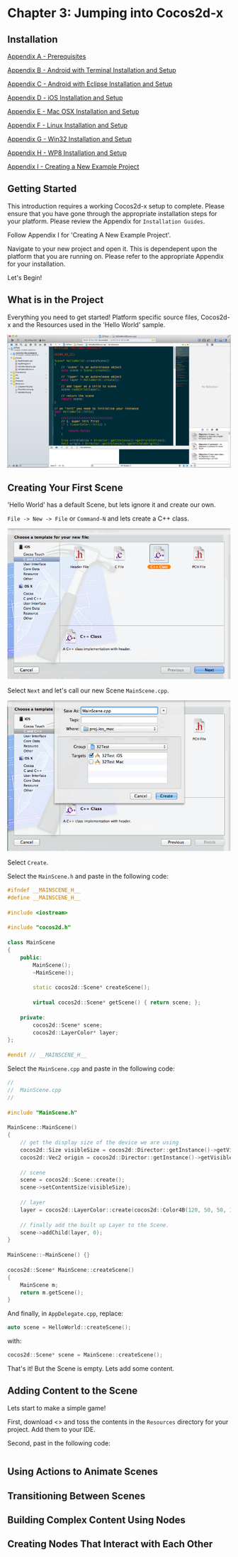 # Chapter 3: Jumping into Cocos2d-x

## Installation

[Appendix A - Prerequisites](https://github.com/chukong/programmers-guide/blob/master/A.md)

[Appendix B - Android with Terminal Installation and Setup](https://github.com/chukong/programmers-guide/blob/master/B.md)

[Appendix C - Android with Eclipse Installation and Setup](https://github.com/chukong/programmers-guide/blob/master/C.md)

[Appendix D - iOS Installation and Setup](https://github.com/chukong/programmers-guide/blob/master/D.md)

[Appendix E - Mac OSX Installation and Setup](https://github.com/chukong/programmers-guide/blob/master/E.md)

[Appendix F - Linux Installation and Setup](https://github.com/chukong/programmers-guide/blob/master/F.md)

[Appendix G - Win32 Installation and Setup](https://github.com/chukong/programmers-guide/blob/master/G.md)

[Appendix H - WP8 Installation and Setup](https://github.com/chukong/programmers-guide/blob/master/H.md)

[Appendix I - Creating a New Example Project](https://github.com/chukong/programmers-guide/blob/master/I.md)

## Getting Started
This introduction requires a working Cocos2d-x setup to complete. Please ensure that you have gone through the appropriate installation steps for your platform. Please review the Appendix for `Installation Guides`. 

Follow Appendix I for 'Creating A New Example Project'.

Navigate to your new project and open it. This is dependepent upon the platform that you are running on. Please refer to the appropriate Appendix for your installation.

Let's Begin!

## What is in the Project
Everything you need to get started! Platform specific source files, Cocos2d-x and the Resources used in the 'Hello World' sample.

![](3/3_1.png "Hello World Project in XCode")
    
## Creating Your First Scene
'Hello World' has a default Scene, but lets ignore it and create our own.

`File -> New -> File` or `Command-N` and lets create a C++ class.

![](3/3_2.png "New C++ class")

Select `Next` and let's call our new Scene `MainScene.cpp`.

![](3/3_3.png "Name the new class")

Select `Create`.

Select the `MainScene.h` and paste in the following code:

```cpp
#ifndef __MAINSCENE_H__
#define __MAINSCENE_H__

#include <iostream>

#include "cocos2d.h"

class MainScene
{
    public:
        MainScene();
        ~MainScene();
    
        static cocos2d::Scene* createScene();

        virtual cocos2d::Scene* getScene() { return scene; };
    
    private:
        cocos2d::Scene* scene;
        cocos2d::LayerColor* layer;
};

#endif // __MAINSCENE_H__
```
Select the `MainScene.cpp` and paste in the following code:
```cpp
//
//  MainScene.cpp
//

#include "MainScene.h"

MainScene::MainScene()
{
    // get the display size of the device we are using
    cocos2d::Size visibleSize = cocos2d::Director::getInstance()->getVisibleSize();
    cocos2d::Vec2 origin = cocos2d::Director::getInstance()->getVisibleOrigin();

    // scene
    scene = cocos2d::Scene::create();
    scene->setContentSize(visibleSize);
    
    // layer
    layer = cocos2d::LayerColor::create(cocos2d::Color4B(120, 50, 50, 120), visibleSize.width, visibleSize.height);
    
    // finally add the built up Layer to the Scene.
    scene->addChild(layer, 0);
}

MainScene::~MainScene() {}

cocos2d::Scene* MainScene::createScene()
{
    MainScene m;
    return m.getScene();
}
```
And finally, in `AppDelegate.cpp`, replace:

```cpp
auto scene = HelloWorld::createScene();
```
with:
```cpp
cocos2d::Scene* scene = MainScene::createScene();
```

That's it! But the Scene is empty. Lets add some content. 

## Adding Content to the Scene

Lets start to make a simple game!

First, download <> and toss the contents in the `Resources` directory for your project. Add them to your IDE.

Second, past in the following code:

```cpp

``` 
    
## Using Actions to Animate Scenes
    
## Transitioning Between Scenes
    
## Building Complex Content Using Nodes
    
## Creating Nodes That Interact with Each Other
